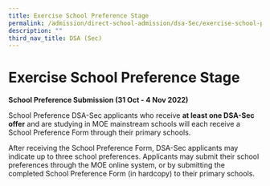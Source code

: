 ```yaml
---
title: Exercise School Preference Stage
permalink: /admission/direct-school-admission/dsa-Sec/exercise-school-preference-stage
description: ""
third_nav_title: DSA (Sec)
---
```

# **Exercise School Preference Stage**

**School Preference Submission (31 Oct - 4 Nov 2022)**

School Preference DSA-Sec applicants who receive **at least one DSA-Sec offer** and are studying in MOE mainstream schools will each receive a School Preference Form through their primary schools.

After receiving the School Preference Form, DSA-Sec applicants may indicate up to three school preferences. Applicants may submit their school preferences through the MOE online system, or by submitting the completed School Preference Form (in hardcopy) to their primary schools.